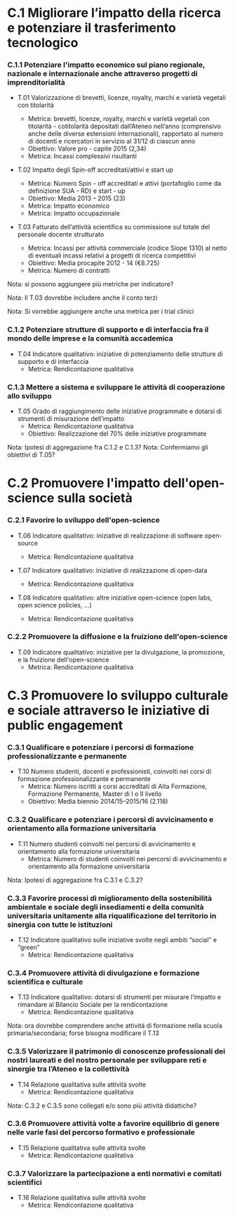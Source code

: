# C.1 Migliorare l’impatto della ricerca e potenziare il trasferimento tecnologico

### C.1.1 Potenziare l'impatto economico sul piano regionale, nazionale e internazionale anche attraverso progetti di imprenditorialità

* T.01 Valorizzazione di brevetti, licenze, royalty, marchi e varietà vegetali con titolarità
  * Metrica: brevetti, licenze, royalty, marchi e varietà vegetali con titolarità - cotitolarità depositati dall’Ateneo nell’anno (comprensivo anche delle diverse estensioni internazionali), rapportato al numero di docenti e ricercatori in servizio al 31/12 di ciascun anno
  * Obiettivo: Valore pro - capite 2015 (2,34)
  * Metrica: Incassi complessivi risultanti
  
* T.02 Impatto degli Spin-off accreditati/attivi e start up
  * Metrica: Numero Spin - off accreditati e attivi (portafoglio come da definizione SUA - RD) e start - up
  * Obiettivo: Media 2013 – 2015 (23)
  * Metrica: Impatto economico
  * Metrica: Impatto occupazionale
  
* T.03 Fatturato dell’attività scientifica su commissione sul totale del personale docente strutturato
  * Metrica: Incassi per attività commerciale (codice Siope 1310) al netto di eventuali incassi relativi a progetti di ricerca competitivi
  * Obiettivo: Media procapite 2012 - 14 (€8.725)
  * Metrica: Numero di contratti
  
Nota: si possono aggiungere più metriche per indicatore?

Nota: Il T.03 dovrebbe includere anche il conto terzi 

Nota: Si vorrebbe aggiungere anche una metrica per i trial clinici

### C.1.2 Potenziare strutture di supporto e di interfaccia fra il mondo delle imprese e la comunità accademica

* T.04 Indicatore qualitativo: iniziative di potenziamento delle strutture di supporto e di interfaccia
  * Metrica: Rendicontazione qualitativa

### C.1.3 Mettere a sistema e sviluppare le attività di cooperazione allo sviluppo

* T.05 Grado di raggiungimento delle iniziative programmate e dotarsi di strumenti di misurazione dell’impatto
  * Metrica: Rendicontazione qualitativa
  * Obiettivo: Realizzazione del 70% delle iniziative programmate  
  
Nota: Ipotesi di aggregazione fra C.1.2 e C.1.3?
Nota: Confermiamo gli obiettivi di T.05?
  
# C.2 Promuovere l'impatto dell'open-science sulla società

### C.2.1 Favorire lo sviluppo dell'open-science

* T.06 Indicatore qualitativo: iniziative di realizzazione di software open-source
  * Metrica: Rendicontazione qualitativa

  
* T.07 Indicatore qualitativo: iniziative di realizzazione di open-data
  * Metrica: Rendicontazione qualitativa


* T.08 Indicatore qualitativo: altre iniziative open-science (open labs, open science policies, ...)
  * Metrica: Rendicontazione qualitativa

### C.2.2 Promuovere la diffusione e la fruizione dell'open-science

* T.09 Indicatore qualitativo: iniziative per la divulgazione, la promozione, e la fruizione dell'open-science
  * Metrica: Rendicontazione qualitativa


# C.3 Promuovere lo sviluppo culturale e sociale attraverso le iniziative di public engagement

### C.3.1 Qualificare e potenziare i percorsi di formazione professionalizzante e permanente

* T.10 Numero studenti, docenti e professionisti, coinvolti nei corsi di formazione professionalizzante e permanente
  * Metrica: Numero iscritti a corsi accreditati di Alta Formazione, Formazione Permanente, Master di I o II livello
  * Obiettivo: Media biennio 2014/15–2015/16 (2.118)

### C.3.2 Qualificare e potenziare i percorsi di avvicinamento e orientamento alla formazione universitaria

* T.11 Numero studenti coinvolti nei percorsi di avvicinamento e orientamento alla formazione universitaria
  * Metrica: Numero di studenti coinvolti nei percorsi di avvicinamento e orientamento alla formazione universitaria

Nota: Ipotesi di aggregazione fra C.3.1 e C.3.2?

### C.3.3 Favorire processi di miglioramento della sostenibilità ambientale e sociale degli insediamenti e della comunità universitaria unitamente alla riqualificazione del territorio in sinergia con tutte le istituzioni

* T.12 Indicatore qualitativo sulle iniziative svolte negli ambiti “social” e “green”
  * Metrica: Rendicontazione qualitativa

### C.3.4 Promuovere attività di divulgazione e formazione scientifica e culturale

* T.13 Indicatore qualitativo: dotarsi di strumenti per misurare l’impatto e rimandare al Bilancio Sociale per la rendicontazione
  * Metrica: Rendicontazione qualitativa
  
Nota: ora dovrebbe comprendere anche attività di formazione nella scuola primaria/secondaria; forse bisogna modificare il T.13   
  
### C.3.5 Valorizzare il patrimonio di conoscenze professionali dei nostri laureati e del nostro personale per sviluppare reti e sinergie tra l’Ateneo e la collettività

* T.14 Relazione qualitativa sulle attività svolte
  * Metrica: Rendicontazione qualitativa
  
Nota: C.3.2 e C.3.5 sono collegati e/o sono più attività didattiche?

### C.3.6 Promuovere attività volte a favorire equilibrio di genere nelle varie fasi del percorso formativo e professionale

* T.15 Relazione qualitativa sulle attività svolte
  * Metrica: Rendicontazione qualitativa
  
### C.3.7 Valorizzare la partecipazione a enti normativi e comitati scientifici

* T.16 Relazione qualitativa sulle attività svolte
  * Metrica: Rendicontazione qualitativa
